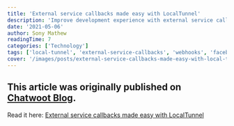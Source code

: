 ```yaml
---
title: 'External service callbacks made easy with LocalTunnel'
description: 'Improve development experience with external service callbacks from Facebook, Twitter, Twilio etc., using LocalTunnel.'
date: '2021-05-06'
author: Sony Mathew
readingTime: 7
categories: ['Technology']
tags: ['local-tunnel', 'external-service-callbacks', 'webhooks', 'facebook', 'twitter', 'app-development']
cover: '/images/posts/external-service-callbacks-made-easy-with-local-tunnel/local-tunnel-ts.png'
---
```


This article was originally published on [Chatwoot Blog](https://www.chatwoot.com/).  
--    
Read it here: [External service callbacks made easy with LocalTunnel](https://www.chatwoot.com/blog/manage-external-service-callbacks-with-local-tunnel)
